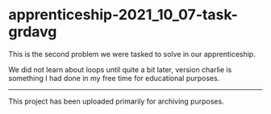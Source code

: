 # apprenticeship-2021_10_07-task-grdavg

This is the second problem we were tasked to solve in our apprenticeship.

We did not learn about loops until quite a bit later, version charlie is something I had done in my free time for educational purposes.

---

This project has been uploaded primarily for archiving purposes.
